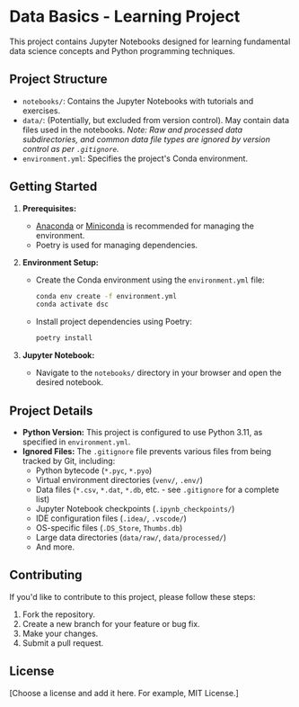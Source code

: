 # Data Basics - Learning Project

This project contains Jupyter Notebooks designed for learning fundamental data science concepts and Python programming techniques.

## Project Structure

*   `notebooks/`: Contains the Jupyter Notebooks with tutorials and exercises.
*   `data/`:  (Potentially, but excluded from version control). May contain data files used in the notebooks. *Note: Raw and processed data subdirectories, and common data file types are ignored by version control as per `.gitignore`.*
*   `environment.yml`:  Specifies the project's Conda environment.

## Getting Started

1.  **Prerequisites:**

    *   [Anaconda](https://www.anaconda.com/download) or [Miniconda](https://docs.conda.io/en/latest/miniconda.html) is recommended for managing the environment.
    *   Poetry is used for managing dependencies.

2.  **Environment Setup:**

    *   Create the Conda environment using the `environment.yml` file:

        ```bash
        conda env create -f environment.yml
        conda activate dsc
        ```

    *   Install project dependencies using Poetry:

        ```bash
        poetry install
        ```

3.  **Jupyter Notebook:**

    *   Navigate to the `notebooks/` directory in your browser and open the desired notebook.

## Project Details

*   **Python Version:** This project is configured to use Python 3.11, as specified in `environment.yml`.
*   **Ignored Files:**  The `.gitignore` file prevents various files from being tracked by Git, including:
    *   Python bytecode (`*.pyc`, `*.pyo`)
    *   Virtual environment directories (`venv/`, `.env/`)
    *   Data files (`*.csv`, `*.dat`, `*.db`, etc. - see `.gitignore` for a complete list)
    *   Jupyter Notebook checkpoints (`.ipynb_checkpoints/`)
    *   IDE configuration files (`.idea/`, `.vscode/`)
    *   OS-specific files (`.DS_Store`, `Thumbs.db`)
    *   Large data directories (`data/raw/`, `data/processed/`)
    *   And more.

## Contributing

If you'd like to contribute to this project, please follow these steps:

1.  Fork the repository.
2.  Create a new branch for your feature or bug fix.
3.  Make your changes.
4.  Submit a pull request.

## License

[Choose a license and add it here.  For example, MIT License.]